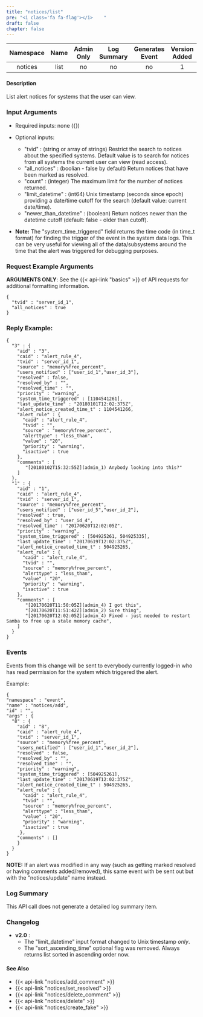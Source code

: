 ```yaml
---
title: "notices/list"
pre: "<i class='fa fa-flag'></i>	"
draft: false
chapter: false
---
```


| Namespace | Name | Admin Only | Log Summary | Generates Event | Version Added
|:----------------:|:--------:|:--------:|:--------:|:--------:|:---:|
| notices | list | no | no | no | 1 |

#### Description
List alert notices for systems that the user can view.

### Input Arguments
* Required inputs: none ({})
* Optional inputs:
   * "tvid" : (string or array of strings) Restrict the search to notices about the specified systems. Default value is to search for notices from all systems the current user can view (read access).
   * "all_notices" : (boolian - false by default) Return notices that have been marked as resolved.
   * "count" : (integer) The maximum limit for the number of notices returned.
   * "limit_datetime" : (int64) Unix timestamp (seconds since epoch) providing a date/time cutoff for the search (default value: current date/time).
   * "newer_than_datetime" : (boolean) Return notices newer than the datetime cutoff (default: false - older than cutoff).

* **Note:** The "system_time_triggered" field returns the time code (in time_t format) for finding the trigger of the event in the system data logs. This can be very useful for viewing all of the data/subsystems around the time that the alert was triggered for debugging purposes.


### Request Example Arguments
**ARGUMENTS ONLY**: See the {{< api-link "basics" >}} of API requests for additional formatting information.

```
{
  "tvid" : "server_id_1",
  "all_notices" : true
}
```

### Reply Example:
```
{
  "3" : {
    "aid" : "3",
    "caid" : "alert_rule_4",
    "tvid" : "server_id_1",
    "source" : "memory%free_percent",
    "users_notified" : ["user_id_1","user_id_3"],
    "resolved" : false,
    "resolved_by" : "",
    "resolved_time" : "",
    "priority" : "warning",
    "system_time_triggered" : [1104541261],
    "last_update_time" : "20180101T12:02:375Z",
    "alert_notice_created_time_t" : 1104541266,
    "alert_rule" : {
      "caid" : "alert_rule_4",
      "tvid" : "",
      "source" : "memory%free_percent",
      "alerttype" : "less_than",
      "value" : "20",
      "priority" : "warning",
      "isactive" : true
    },
    "comments" : [
       "[20180102T15:32:55Z](admin_1) Anybody looking into this?"
    ]
  },
  "1" : {
    "aid" : "1",
    "caid" : "alert_rule_4",
    "tvid" : "server_id_1",
    "source" : "memory%free_percent",
    "users_notified" : ["user_id_5","user_id_2"],
    "resolved" : true,
    "resolved_by" : "user_id_4",
    "resolved_time" : "20170620T12:02:05Z",
    "priority" : "warning",
    "system_time_triggered" : [504925261, 504925335],
    "last_update_time" : "20170619T12:02:375Z",
    "alert_notice_created_time_t" : 504925265,
    "alert_rule" : {
      "caid" : "alert_rule_4",
      "tvid" : "",
      "source" : "memory%free_percent",
      "alerttype" : "less_than",
      "value" : "20",
      "priority" : "warning",
      "isactive" : true
    },
    "comments" : [
       "[20170620T11:50:05Z](admin_4) I got this",
       "[20170620T11:51:42Z](admin_2) Sure thing",
       "[20170620T12:02:05Z](admin_4) Fixed - just needed to restart Samba to free up a stale memory cache",
    ]
  }
}
```


### Events
Events from this change will be sent to everybody currently logged-in who has read permission for the system which triggered the alert.

Example:
```
{
"namespace" : "event",
"name" : "notices/add",
"id" : "",
"args" : {
  "8" : {
    "aid" : "8",
    "caid" : "alert_rule_4",
    "tvid" : "server_id_1",
    "source" : "memory%free_percent",
    "users_notified" : ["user_id_1","user_id_2"],
    "resolved" : false,
    "resolved_by" : "",
    "resolved_time" : "",
    "priority" : "warning",
    "system_time_triggered" : [504925261],
    "last_update_time" : "20170619T12:02:375Z",
    "alert_notice_created_time_t" : 504925265,
    "alert_rule" : {
      "caid" : "alert_rule_4",
      "tvid" : "",
      "source" : "memory%free_percent",
      "alerttype" : "less_than",
      "value" : "20",
      "priority" : "warning",
      "isactive" : true
     },
    "comments" : []
    }
  }
}
```

**NOTE:** If an alert was modified in any way (such as getting marked resolved or having comments added/removed), this same event with be sent out but with the "notices/update" name instead.

### Log Summary
This API call does not generate a detailed log summary item.

### Changelog
* **v2.0** : 
   * The "limit_datetime" input format changed to Unix timestamp *only*.
   * The "sort_ascending_time" optional flag was removed. Always returns list sorted in ascending order now.

#### See Also
* {{< api-link "notices/add_comment" >}}
* {{< api-link "notices/set_resolved" >}}
* {{< api-link "notices/delete_comment" >}}
* {{< api-link "notices/delete" >}}
* {{< api-link "notices/create_fake" >}}
